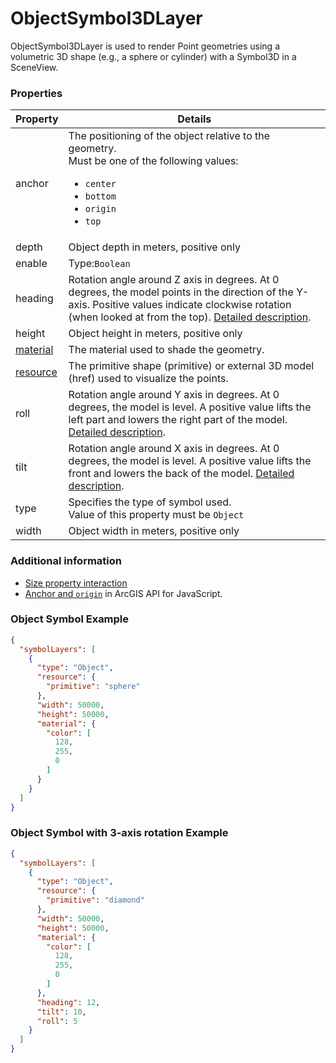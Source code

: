 # ObjectSymbol3DLayer

ObjectSymbol3DLayer is used to render Point geometries using a volumetric 3D shape (e.g., a sphere or cylinder) with a Symbol3D in a SceneView.

### Properties

| Property | Details
| --- | ---
| anchor | The positioning of the object relative to the geometry.<br>Must be one of the following values:<ul><li>`center`</li><li>`bottom`</li><li>`origin`</li><li>`top`</li></ul>
| depth | Object depth in meters, positive only
| enable | Type:`Boolean`
| heading | Rotation angle around Z axis in degrees. At 0 degrees, the model points in the direction of the Y-axis. Positive values indicate clockwise rotation (when looked at from the top). [Detailed description](static/objectSymbolLayerOrientation.md).
| height | Object height in meters, positive only
| [material](material.md) | The material used to shade the geometry.
| [resource](objectSymbol3DLayer_resource.md) | The primitive shape (primitive) or external 3D model (href) used to visualize the points.
| roll | Rotation angle around Y axis in degrees. At 0 degrees, the model is level. A positive value lifts the left part and lowers the right part of the model. [Detailed description](static/objectSymbolLayerOrientation.md).
| tilt | Rotation angle around X axis in degrees. At 0 degrees, the model is level. A positive value lifts the front and lowers the back of the model. [Detailed description](static/objectSymbolLayerOrientation.md).
| type | Specifies the type of symbol used.<br>Value of this property must be `Object`
| width | Object width in meters, positive only


### Additional information

- [Size property interaction](static/objectSymbolLayerSize.md)
- [Anchor and `origin`](https://developers.arcgis.com/javascript/latest/api-reference/esri-symbols-ObjectSymbol3DLayer.html#anchor) in ArcGIS API for JavaScript.

### Object Symbol Example

```json
{
  "symbolLayers": [
    {
      "type": "Object",
      "resource": {
        "primitive": "sphere"
      },
      "width": 50000,
      "height": 50000,
      "material": {
        "color": [
          128,
          255,
          0
        ]
      }
    }
  ]
}
```
### Object Symbol with 3-axis rotation Example

```json
{
  "symbolLayers": [
    {
      "type": "Object",
      "resource": {
        "primitive": "diamond"
      },
      "width": 50000,
      "height": 50000,
      "material": {
        "color": [
          128,
          255,
          0
        ]
      },
      "heading": 12,
      "tilt": 10,
      "roll": 5
    }
  ]
}
```

